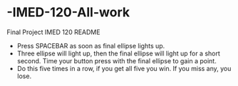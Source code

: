 # -IMED-120-All-work

Final Project IMED 120 README
- Press SPACEBAR as soon as final ellipse lights up.
- Three ellipse will light up, then the final ellipse will light up for a short second. Time your button press with the final ellipse to gain a point.
- Do this five times in a row, if you get all five you win. If you miss any, you lose.